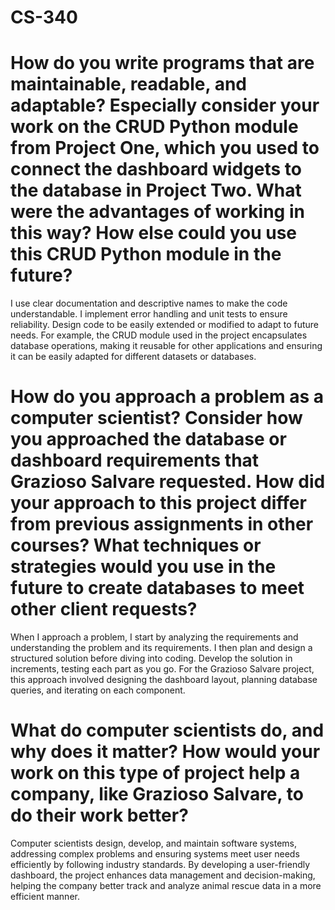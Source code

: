 # CS-340
# How do you write programs that are maintainable, readable, and adaptable? Especially consider your work on the CRUD Python module from Project One, which you used to connect the dashboard widgets to the database in Project Two. What were the advantages of working in this way? How else could you use this CRUD Python module in the future?
I use clear documentation and descriptive names to make the code understandable. I implement error handling and unit tests to ensure reliability. Design code to be easily extended or modified to adapt to future needs. For example, the CRUD module used in the project encapsulates database operations, making it reusable for other applications and ensuring it can be easily adapted for different datasets or databases.

# How do you approach a problem as a computer scientist? Consider how you approached the database or dashboard requirements that Grazioso Salvare requested. How did your approach to this project differ from previous assignments in other courses? What techniques or strategies would you use in the future to create databases to meet other client requests?
When I approach a problem, I start by analyzing the requirements and understanding the problem and its requirements. I then plan and design a structured solution before diving into coding. Develop the solution in increments, testing each part as you go. For the Grazioso Salvare project, this approach involved designing the dashboard layout, planning database queries, and iterating on each component. 

# What do computer scientists do, and why does it matter? How would your work on this type of project help a company, like Grazioso Salvare, to do their work better?
Computer scientists design, develop, and maintain software systems, addressing complex problems and ensuring systems meet user needs efficiently by following industry standards.  By developing a user-friendly dashboard, the project enhances data management and decision-making, helping the company better track and analyze animal rescue data in a more efficient manner.
